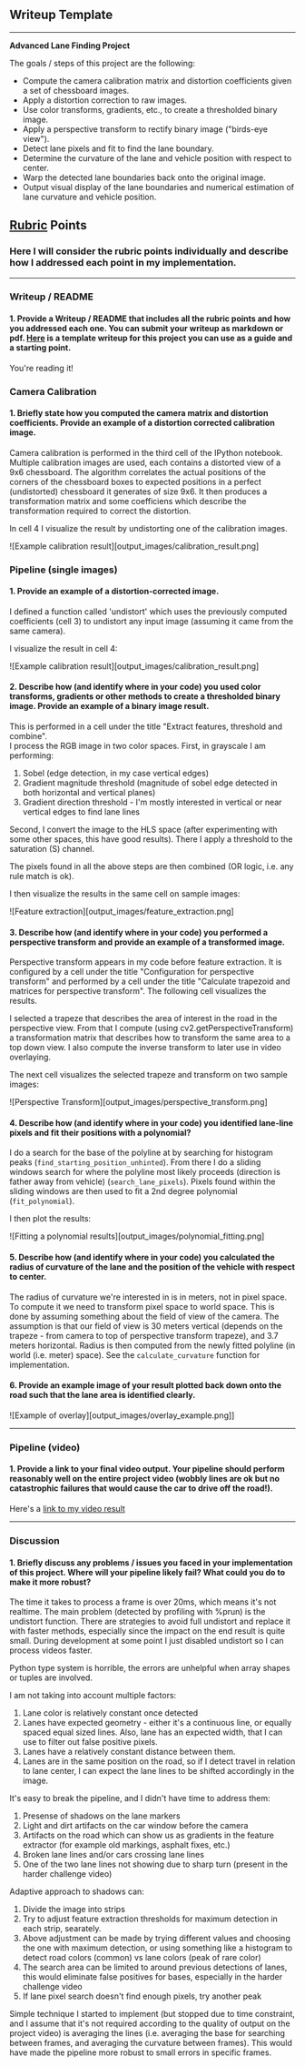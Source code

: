 ## Writeup Template

---

**Advanced Lane Finding Project**

The goals / steps of this project are the following:

* Compute the camera calibration matrix and distortion coefficients given a set of chessboard images.
* Apply a distortion correction to raw images.
* Use color transforms, gradients, etc., to create a thresholded binary image.
* Apply a perspective transform to rectify binary image ("birds-eye view").
* Detect lane pixels and fit to find the lane boundary.
* Determine the curvature of the lane and vehicle position with respect to center.
* Warp the detected lane boundaries back onto the original image.
* Output visual display of the lane boundaries and numerical estimation of lane curvature and vehicle position.


## [Rubric](https://review.udacity.com/#!/rubrics/571/view) Points

### Here I will consider the rubric points individually and describe how I addressed each point in my implementation.  

---

### Writeup / README

#### 1. Provide a Writeup / README that includes all the rubric points and how you addressed each one.  You can submit your writeup as markdown or pdf.  [Here](https://github.com/udacity/CarND-Advanced-Lane-Lines/blob/master/writeup_template.md) is a template writeup for this project you can use as a guide and a starting point.  

You're reading it!

### Camera Calibration

#### 1. Briefly state how you computed the camera matrix and distortion coefficients. Provide an example of a distortion corrected calibration image.

Camera calibration is performed in the third cell of the IPython notebook. Multiple calibration images are used, each contains a distorted view of a 9x6 chessboard. 
The algorithm correlates the actual positions of the corners of the chessboard boxes to expected positions in a perfect (undistorted) chessboard it generates of size 9x6.
It then produces a transformation matrix and some coefficiens which describe the transformation required to correct the distortion. 

In cell 4 I visualize the result by undistorting one of the calibration images. 

![Example calibration result][output_images/calibration_result.png]

### Pipeline (single images)

#### 1. Provide an example of a distortion-corrected image.

I defined a function called 'undistort' which uses the previously computed coefficients (cell 3) to undistort any input image (assuming it came from the same camera). 

I visualize the result in cell 4:

![Example calibration result][output_images/calibration_result.png]

#### 2. Describe how (and identify where in your code) you used color transforms, gradients or other methods to create a thresholded binary image.  Provide an example of a binary image result.

This is performed in a cell under the title "Extract features, threshold and combine".  
I process the RGB image in two color spaces. 
First, in grayscale I am performing:
1. Sobel (edge detection, in my case vertical edges)
2. Gradient magnitude threshold (magnitude of sobel edge detected in both horizontal and vertical planes)
3. Gradient direction threshold - I'm mostly interested in vertical or near vertical edges to find lane lines

Second, I convert the image to the HLS space (after experimenting with some other spaces, this have good results).
There I apply a threshold to the saturation (S) channel.

The pixels found in all the above steps are then combined (OR logic, i.e. any rule match is ok).

I then visualize the results in the same cell on sample images:

![Feature extraction][output_images/feature_extraction.png]

#### 3. Describe how (and identify where in your code) you performed a perspective transform and provide an example of a transformed image.

Perspective transform appears in my code before feature extraction. It is configured by a cell under the title "Configuration for perspective transform" and performed by a cell under the title "Calculate trapezoid and matrices for perspective transform". The following cell visualizes the results.

I selected a trapeze that describes the area of interest in the road in the perspective view. From that I compute (using cv2.getPerspectiveTransform) a transformation matrix that describes how to transform the same area to a top down view. I also compute the inverse transform to later use in video overlaying. 

The next cell visualizes the selected trapeze and transform on two sample images:

![Perspective Transform][output_images/perspective_transform.png]

#### 4. Describe how (and identify where in your code) you identified lane-line pixels and fit their positions with a polynomial?

I do a search for the base of the polyline at by searching for histogram peaks (`find_starting_position_unhinted`).
From there I do a sliding windows search for where the polyline most likely proceeds (direction is father away from vehicle) (`search_lane_pixels`).
Pixels found within the sliding windows are then used to fit a 2nd degree polynomial (`fit_polynomial`). 

I then plot the results:

![Fitting a polynomial results][output_images/polynomial_fitting.png]

#### 5. Describe how (and identify where in your code) you calculated the radius of curvature of the lane and the position of the vehicle with respect to center.

The radius of curvature we're interested in is in meters, not in pixel space. To compute it we need to transform pixel space to world space. This is done by assuming something about the field of view of the camera. 
The assumption is that our field of view is 30 meters vertical (depends on the trapeze - from camera to top of perspective transform trapeze), and 3.7 meters horizontal.
Radius is then computed from the newly fitted polyline (in world (i.e. meter) space). See the `calculate_curvature` function for implementation. 

#### 6. Provide an example image of your result plotted back down onto the road such that the lane area is identified clearly.


![Example of overlay][output_images/overlay_example.png]]

---

### Pipeline (video)

#### 1. Provide a link to your final video output.  Your pipeline should perform reasonably well on the entire project video (wobbly lines are ok but no catastrophic failures that would cause the car to drive off the road!).

Here's a [link to my video result](./output_images/project_video_output.mp4)

---

### Discussion

#### 1. Briefly discuss any problems / issues you faced in your implementation of this project.  Where will your pipeline likely fail?  What could you do to make it more robust?

The time it takes to process a frame is over 20ms, which means it's not realtime. The main problem (detected by profiling with %prun) is the undistort function. There are strategies to avoid full undistort and replace it with faster methods, especially since the impact on the end result is quite small. During development at some point I just disabled undistort so I can process videos faster. 

Python type system is horrible, the errors are unhelpful when array shapes or tuples are involved.

I am not taking into account multiple factors:
1. Lane color is relatively constant once detected
2. Lanes have expected geometry - either it's a continuous line, or equally spaced equal sized lines. Also, lane has an expected width, that I can use to filter out false positive pixels. 
3. Lanes have a relatively constant distance between them.
4. Lanes are in the same position on the road, so if I detect travel in relation to lane center, I can expect the lane lines to be shifted accordingly in the image. 

It's easy to break the pipeline, and I didn't have time to address them:
1. Presense of shadows on the lane markers
2. Light and dirt artifacts on the car window before the camera
3. Artifacts on the road which can show us as gradients in the feature extractor (for example old markings, asphalt fixes, etc.)
4. Broken lane lines and/or cars crossing lane lines
5. One of the two lane lines not showing due to sharp turn (present in the harder challenge video) 

Adaptive approach to shadows can:
1. Divide the image into strips
2. Try to adjust feature extraction thresholds for maximum detection in each strip, searately.
3. Above adjustment can be made by trying different values and choosing the one with maximum detection, or using something like a histogram to detect road colors (common) vs lane colors (peak of rare color)
4. The search area can be limited to around previous detections of lanes, this would eliminate false positives for bases, especially in the harder challenge video
5. If lane pixel search doesn't find enough pixels, try another peak

Simple technique I started to implement (but stopped due to time constraint, and I assume that it's not required according to the quality of output on the project video) is averaging the lines (i.e. averaging the base for searching between frames, and averaging the curvature between frames). This would have made the pipeline more robust to small errors in specific frames. 
